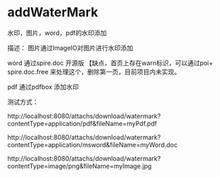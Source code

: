 # addWaterMark
水印，图片，word，pdf的水印添加

描述：
图片通过ImageIO对图片进行水印添加

word 通过spire.doc 开源版 【缺点，首页上存在warn标识，可以通过poi+ spire.doc.free 来处理这个，删除第一页，目前项目内未实现。

pdf 通过pdfbox 添加水印

测试方式：

http://localhost:8080/attachs/download/watermark?contentType=application/pdf&fileName=myPdf.pdf

http://localhost:8080/attachs/download/watermark?contentType=application/msword&fileName=myWord.doc

http://localhost:8080/attachs/download/watermark?contentType=image/png&fileName=myImage.jpg
